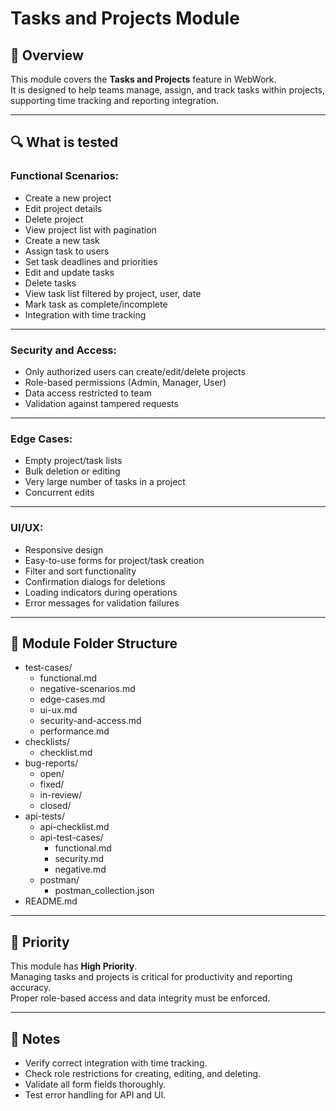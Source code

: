 # Tasks and Projects Module

## 📌 Overview

This module covers the **Tasks and Projects** feature in WebWork.  
It is designed to help teams manage, assign, and track tasks within projects, supporting time tracking and reporting integration.

---

## 🔍 What is tested

### Functional Scenarios:
- Create a new project
- Edit project details
- Delete project
- View project list with pagination
- Create a new task
- Assign task to users
- Set task deadlines and priorities
- Edit and update tasks
- Delete tasks
- View task list filtered by project, user, date
- Mark task as complete/incomplete
- Integration with time tracking

---

### Security and Access:
- Only authorized users can create/edit/delete projects
- Role-based permissions (Admin, Manager, User)
- Data access restricted to team
- Validation against tampered requests

---

### Edge Cases:
- Empty project/task lists
- Bulk deletion or editing
- Very large number of tasks in a project
- Concurrent edits

---

### UI/UX:
- Responsive design
- Easy-to-use forms for project/task creation
- Filter and sort functionality
- Confirmation dialogs for deletions
- Loading indicators during operations
- Error messages for validation failures

---

## 📁 Module Folder Structure
- test-cases/
  - functional.md
  - negative-scenarios.md
  - edge-cases.md
  - ui-ux.md
  - security-and-access.md
  - performance.md
- checklists/
  - checklist.md
- bug-reports/
  - open/
  - fixed/
  - in-review/
  - closed/
- api-tests/
  - api-checklist.md
  - api-test-cases/
    - functional.md
    - security.md
    - negative.md
  - postman/
    - postman_collection.json
- README.md

---

## 🧪 Priority

This module has **High Priority**.  
Managing tasks and projects is critical for productivity and reporting accuracy.  
Proper role-based access and data integrity must be enforced.

---

## 📎 Notes

- Verify correct integration with time tracking.
- Check role restrictions for creating, editing, and deleting.
- Validate all form fields thoroughly.
- Test error handling for API and UI.